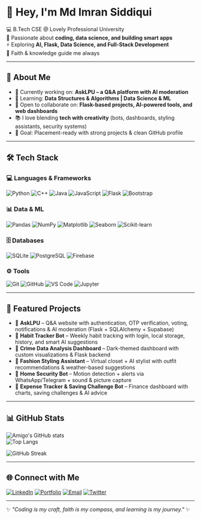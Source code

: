 # 👋 Hey, I'm Md Imran Siddiqui

💻 B.Tech CSE @ Lovely Professional University  
🌱 Passionate about **coding, data science, and building smart apps**  
⚡ Exploring **AI, Flask, Data Science, and Full-Stack Development**  
🕌 Faith & knowledge guide me always  

---

## 🚀 About Me
- 🔭 Currently working on: **AskLPU – a Q&A platform with AI moderation**
- 🌱 Learning: **Data Structures & Algorithms | Data Science & ML**
- 🤝 Open to collaborate on: **Flask-based projects, AI-powered tools, and web dashboards**
- 📚 I love blending **tech with creativity** (bots, dashboards, styling assistants, security systems)
- 🎯 Goal: Placement-ready with strong projects & clean GitHub profile  

---

## 🛠️ Tech Stack

### 💻 Languages & Frameworks
![Python](https://img.shields.io/badge/Python-3776AB?style=for-the-badge&logo=python&logoColor=white)
![C++](https://img.shields.io/badge/C++-00599C?style=for-the-badge&logo=cplusplus&logoColor=white)
![Java](https://img.shields.io/badge/Java-ED8B00?style=for-the-badge&logo=openjdk&logoColor=white)
![JavaScript](https://img.shields.io/badge/JavaScript-323330?style=for-the-badge&logo=javascript&logoColor=F7DF1E)
![Flask](https://img.shields.io/badge/Flask-000000?style=for-the-badge&logo=flask&logoColor=white)
![Bootstrap](https://img.shields.io/badge/Bootstrap-563D7C?style=for-the-badge&logo=bootstrap&logoColor=white)

### 📊 Data & ML
![Pandas](https://img.shields.io/badge/Pandas-150458?style=for-the-badge&logo=pandas&logoColor=white)
![NumPy](https://img.shields.io/badge/Numpy-013243?style=for-the-badge&logo=numpy&logoColor=white)
![Matplotlib](https://img.shields.io/badge/Matplotlib-11557c?style=for-the-badge&logo=plotly&logoColor=white)
![Seaborn](https://img.shields.io/badge/Seaborn-009688?style=for-the-badge&logo=plotly&logoColor=white)
![Scikit-learn](https://img.shields.io/badge/ScikitLearn-F7931E?style=for-the-badge&logo=scikit-learn&logoColor=white)

### 🗄️ Databases
![SQLite](https://img.shields.io/badge/SQLite-07405E?style=for-the-badge&logo=sqlite&logoColor=white)
![PostgreSQL](https://img.shields.io/badge/PostgreSQL-316192?style=for-the-badge&logo=postgresql&logoColor=white)
![Firebase](https://img.shields.io/badge/Firebase-ffca28?style=for-the-badge&logo=firebase&logoColor=black)

### ⚙️ Tools
![Git](https://img.shields.io/badge/Git-F05032?style=for-the-badge&logo=git&logoColor=white)
![GitHub](https://img.shields.io/badge/GitHub-181717?style=for-the-badge&logo=github&logoColor=white)
![VS Code](https://img.shields.io/badge/VS%20Code-0078d7?style=for-the-badge&logo=visualstudiocode&logoColor=white)
![Jupyter](https://img.shields.io/badge/Jupyter-F37626?style=for-the-badge&logo=jupyter&logoColor=white)

---

## 📌 Featured Projects

- 🔹 **AskLPU** – Q&A website with authentication, OTP verification, voting, notifications & AI moderation (Flask + SQLAlchemy + Supabase)  
- 🔹 **Habit Tracker Bot** – Weekly habit tracking with login, local storage, history, and smart AI suggestions  
- 🔹 **Crime Data Analysis Dashboard** – Dark-themed dashboard with custom visualizations & Flask backend  
- 🔹 **Fashion Styling Assistant** – Virtual closet + AI stylist with outfit recommendations & weather-based suggestions  
- 🔹 **Home Security Bot** – Motion detection + alerts via WhatsApp/Telegram + sound & picture capture  
- 🔹 **Expense Tracker & Saving Challenge Bot** – Finance dashboard with charts, saving challenges & AI advice  

---

## 📊 GitHub Stats
![Amigo's GitHub stats](https://github-readme-stats.vercel.app/api?username=YOUR_USERNAME&show_icons=true&theme=radical)  
![Top Langs](https://github-readme-stats.vercel.app/api/top-langs/?username=YOUR_USERNAME&layout=compact&theme=radical)  

![GitHub Streak](https://github-readme-streak-stats.herokuapp.com/?user=YOUR_USERNAME&theme=radical)  

---

## 🌐 Connect with Me
[![LinkedIn](https://img.shields.io/badge/LinkedIn-0A66C2?style=for-the-badge&logo=linkedin&logoColor=white)](#)
[![Portfolio](https://img.shields.io/badge/Portfolio-FF5722?style=for-the-badge&logo=vercel&logoColor=white)](#)
[![Email](https://img.shields.io/badge/Email-D14836?style=for-the-badge&logo=gmail&logoColor=white)](mailto:your.email@example.com)
[![Twitter](https://img.shields.io/badge/Twitter-1DA1F2?style=for-the-badge&logo=twitter&logoColor=white)](#)

---

✨ *"Coding is my craft, faith is my compass, and learning is my journey."* ✨
